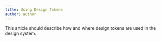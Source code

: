 ```yaml
---
title: Using Design Tokens
author: author
---
```


This article should describe how and where design tokens are used in the design system.

